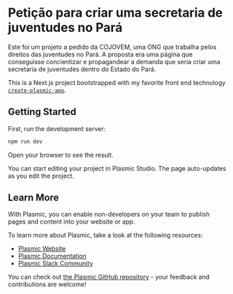 # Petição para criar uma secretaria de juventudes no Pará
Este foi um projeto a pedido da COJOVEM, uma ONG que trabalha pelos direitos das juventudes no Pará. 
A proposta era uma página que conseguisse concientizar e propagandear a demanda que seria criar uma secretaria de juventudes dentro do Estado do Pará. 


This is a Next.js project bootstrapped with my favorite front end technology [`create-plasmic-app`](https://www.npmjs.com/package/create-plasmic-app).

## Getting Started

First, run the development server:

```bash
npm run dev
```

Open your browser to see the result.

You can start editing your project in Plasmic Studio. The page auto-updates as you edit the project.

## Learn More

With Plasmic, you can enable non-developers on your team to publish pages and content into your website or app.

To learn more about Plasmic, take a look at the following resources:

- [Plasmic Website](https://www.plasmic.app/)
- [Plasmic Documentation](https://docs.plasmic.app/learn/)
- [Plasmic Slack Community](https://www.plasmic.app/slack)

You can check out [the Plasmic GitHub repository](https://github.com/plasmicapp/plasmic) - your feedback and contributions are welcome!
